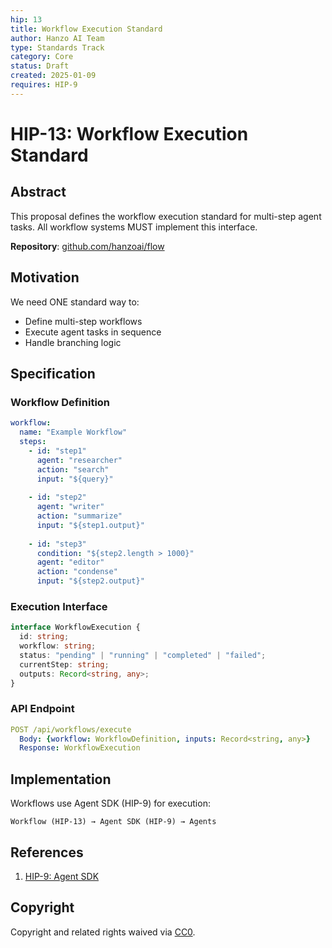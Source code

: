 ```yaml
---
hip: 13
title: Workflow Execution Standard
author: Hanzo AI Team
type: Standards Track
category: Core
status: Draft
created: 2025-01-09
requires: HIP-9
---
```


# HIP-13: Workflow Execution Standard

## Abstract

This proposal defines the workflow execution standard for multi-step agent tasks. All workflow systems MUST implement this interface.

**Repository**: [github.com/hanzoai/flow](https://github.com/hanzoai/flow)

## Motivation

We need ONE standard way to:
- Define multi-step workflows
- Execute agent tasks in sequence
- Handle branching logic

## Specification

### Workflow Definition

```yaml
workflow:
  name: "Example Workflow"
  steps:
    - id: "step1"
      agent: "researcher"
      action: "search"
      input: "${query}"
      
    - id: "step2"
      agent: "writer"
      action: "summarize"
      input: "${step1.output}"
      
    - id: "step3"
      condition: "${step2.length > 1000}"
      agent: "editor"
      action: "condense"
      input: "${step2.output}"
```

### Execution Interface

```typescript
interface WorkflowExecution {
  id: string;
  workflow: string;
  status: "pending" | "running" | "completed" | "failed";
  currentStep: string;
  outputs: Record<string, any>;
}
```

### API Endpoint

```yaml
POST /api/workflows/execute
  Body: {workflow: WorkflowDefinition, inputs: Record<string, any>}
  Response: WorkflowExecution
```

## Implementation

Workflows use Agent SDK (HIP-9) for execution:

```
Workflow (HIP-13) → Agent SDK (HIP-9) → Agents
```

## References

1. [HIP-9: Agent SDK](./hip-9.md)

## Copyright

Copyright and related rights waived via [CC0](https://creativecommons.org/publicdomain/zero/1.0/).